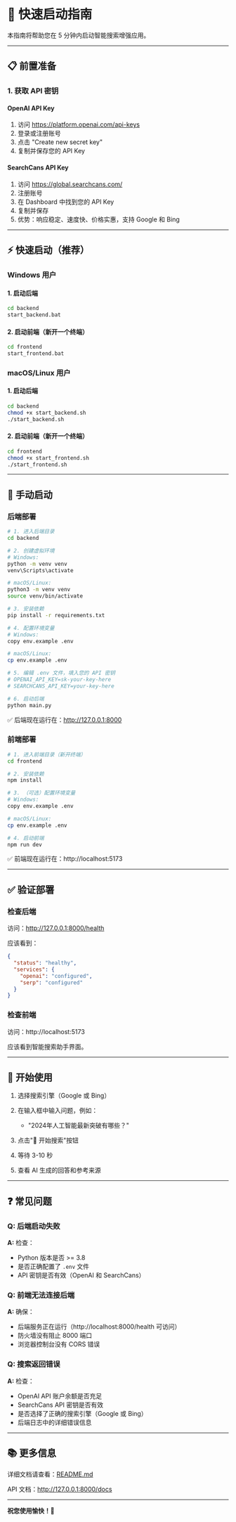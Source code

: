 # 🚀 快速启动指南

本指南将帮助您在 5 分钟内启动智能搜索增强应用。

---

## 📋 前置准备

### 1. 获取 API 密钥

#### OpenAI API Key
1. 访问 https://platform.openai.com/api-keys
2. 登录或注册账号
3. 点击 "Create new secret key"
4. 复制并保存您的 API Key

#### SearchCans API Key
1. 访问 https://global.searchcans.com/
2. 注册账号
3. 在 Dashboard 中找到您的 API Key
4. 复制并保存
5. 优势：响应稳定、速度快、价格实惠，支持 Google 和 Bing

---

## ⚡ 快速启动（推荐）

### Windows 用户

#### 1. 启动后端
```cmd
cd backend
start_backend.bat
```

#### 2. 启动前端（新开一个终端）
```cmd
cd frontend
start_frontend.bat
```

### macOS/Linux 用户

#### 1. 启动后端
```bash
cd backend
chmod +x start_backend.sh
./start_backend.sh
```

#### 2. 启动前端（新开一个终端）
```bash
cd frontend
chmod +x start_frontend.sh
./start_frontend.sh
```

---

## 🔧 手动启动

### 后端部署

```bash
# 1. 进入后端目录
cd backend

# 2. 创建虚拟环境
# Windows:
python -m venv venv
venv\Scripts\activate

# macOS/Linux:
python3 -m venv venv
source venv/bin/activate

# 3. 安装依赖
pip install -r requirements.txt

# 4. 配置环境变量
# Windows:
copy env.example .env

# macOS/Linux:
cp env.example .env

# 5. 编辑 .env 文件，填入您的 API 密钥
# OPENAI_API_KEY=sk-your-key-here
# SEARCHCANS_API_KEY=your-key-here

# 6. 启动后端
python main.py
```

✅ 后端现在运行在：http://127.0.0.1:8000

### 前端部署

```bash
# 1. 进入前端目录（新开终端）
cd frontend

# 2. 安装依赖
npm install

# 3. （可选）配置环境变量
# Windows:
copy env.example .env

# macOS/Linux:
cp env.example .env

# 4. 启动前端
npm run dev
```

✅ 前端现在运行在：http://localhost:5173

---

## ✅ 验证部署

### 检查后端
访问：http://127.0.0.1:8000/health

应该看到：
```json
{
  "status": "healthy",
  "services": {
    "openai": "configured",
    "serp": "configured"
  }
}
```

### 检查前端
访问：http://localhost:5173

应该看到智能搜索助手界面。

---

## 🎯 开始使用

1. 选择搜索引擎（Google 或 Bing）
   
2. 在输入框中输入问题，例如：
   - "2024年人工智能最新突破有哪些？"
   
3. 点击"🚀 开始搜索"按钮

4. 等待 3-10 秒

5. 查看 AI 生成的回答和参考来源

---

## ❓ 常见问题

### Q: 后端启动失败
**A:** 检查：
- Python 版本是否 >= 3.8
- 是否正确配置了 `.env` 文件
- API 密钥是否有效（OpenAI 和 SearchCans）

### Q: 前端无法连接后端
**A:** 确保：
- 后端服务正在运行（http://localhost:8000/health 可访问）
- 防火墙没有阻止 8000 端口
- 浏览器控制台没有 CORS 错误

### Q: 搜索返回错误
**A:** 检查：
- OpenAI API 账户余额是否充足
- SearchCans API 密钥是否有效
- 是否选择了正确的搜索引擎（Google 或 Bing）
- 后端日志中的详细错误信息

---

## 📚 更多信息

详细文档请查看：[README.md](README.md)

API 文档：http://127.0.0.1:8000/docs

---

**祝您使用愉快！🎉**

